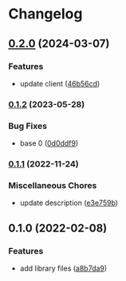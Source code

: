 # Changelog

## [0.2.0](https://www.github.com/glocurrency/zenith-bank-service/compare/v0.1.2...v0.2.0) (2024-03-07)


### Features

* update client ([46b56cd](https://www.github.com/glocurrency/zenith-bank-service/commit/46b56cdfacf509b2791e6962e51cfe8e196792ca))

### [0.1.2](https://www.github.com/glocurrency/zenith-bank-service/compare/v0.1.1...v0.1.2) (2023-05-28)


### Bug Fixes

* base 0 ([0d0ddf9](https://www.github.com/glocurrency/zenith-bank-service/commit/0d0ddf959535f19107d3e8b1b9efbe24f7d4a7be))

### [0.1.1](https://www.github.com/glocurrency/zenith-bank-service/compare/v0.1.0...v0.1.1) (2022-11-24)


### Miscellaneous Chores

* update description ([e3e759b](https://www.github.com/glocurrency/zenith-bank-service/commit/e3e759b7867453cddacda4f2ec669cc7c4466fec))

## 0.1.0 (2022-02-08)


### Features

* add library files ([a8b7da9](https://www.github.com/glocurrency/zenith-bank-service/commit/a8b7da976bd5d119d60d860053b3db118ba2381e))
